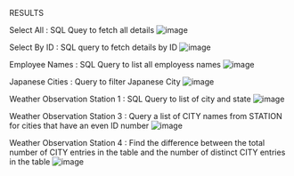 RESULTS

Select All : SQL Quey to fetch all details
![image](https://github.com/user-attachments/assets/4f54b493-e0df-45c3-9260-428b8bb6006e)


Select By ID : SQL query to fetch details by ID
![image](https://github.com/user-attachments/assets/68e1a1ab-3564-445e-8d97-0d3089b48bd6)


Employee Names : SQL Query to list all employess names
![image](https://github.com/user-attachments/assets/7ba0f90d-6700-489a-8269-b9ceaf04091f)


Japanese Cities : Query to filter Japanese City
![image](https://github.com/user-attachments/assets/3018f7e3-b703-4fb4-bfe8-020fb6f0506a)


Weather Observation Station 1 : SQL Query to list of city and state
![image](https://github.com/user-attachments/assets/896165d7-4797-4e18-81a6-8d41d565be3a)


Weather Observation Station 3 : Query a list of CITY names from STATION for cities that have an even ID number
![image](https://github.com/user-attachments/assets/802e0853-e28c-4148-8961-18bcc85c054c)


Weather Observation Station 4 : Find the difference between the total number of CITY entries in the table and the number of distinct CITY entries in the table
![image](https://github.com/user-attachments/assets/9f9b378e-3734-41a6-91d7-d873a7456f18)
